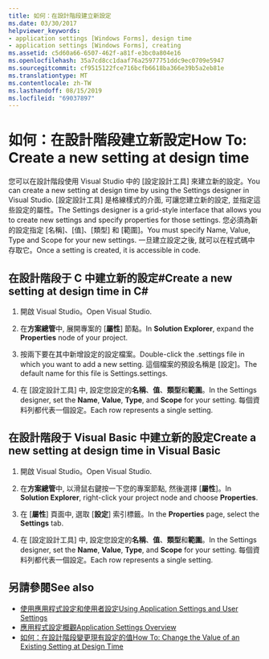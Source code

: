 ```yaml
---
title: 如何：在設計階段建立新設定
ms.date: 03/30/2017
helpviewer_keywords:
- application settings [Windows Forms], design time
- application settings [Windows Forms], creating
ms.assetid: c5d60a66-6507-462f-a81f-e3bc0a804e16
ms.openlocfilehash: 35a7cd8cc1daaf76a25977751ddc9ec0709e5947
ms.sourcegitcommit: cf9515122fce716bcfb6618ba366e39b5a2eb81e
ms.translationtype: MT
ms.contentlocale: zh-TW
ms.lasthandoff: 08/15/2019
ms.locfileid: "69037897"
---
```

# <a name="how-to-create-a-new-setting-at-design-time"></a><span data-ttu-id="d06cb-102">如何：在設計階段建立新設定</span><span class="sxs-lookup"><span data-stu-id="d06cb-102">How To: Create a new setting at design time</span></span>

<span data-ttu-id="d06cb-103">您可以在設計階段使用 Visual Studio 中的 [設定設計工具] 來建立新的設定。</span><span class="sxs-lookup"><span data-stu-id="d06cb-103">You can create a new setting at design time by using the Settings designer in Visual Studio.</span></span> <span data-ttu-id="d06cb-104">[設定設計工具] 是格線樣式的介面, 可讓您建立新的設定, 並指定這些設定的屬性。</span><span class="sxs-lookup"><span data-stu-id="d06cb-104">The Settings designer is a grid-style interface that allows you to create new settings and specify properties for those settings.</span></span> <span data-ttu-id="d06cb-105">您必須為新的設定指定 [名稱]、[值]、[類型] 和 [範圍]。</span><span class="sxs-lookup"><span data-stu-id="d06cb-105">You must specify Name, Value, Type and Scope for your new settings.</span></span> <span data-ttu-id="d06cb-106">一旦建立設定之後, 就可以在程式碼中存取它。</span><span class="sxs-lookup"><span data-stu-id="d06cb-106">Once a setting is created, it is accessible in code.</span></span>

## <a name="create-a-new-setting-at-design-time-in-c"></a><span data-ttu-id="d06cb-107">在設計階段于 C 中建立新的設定\#</span><span class="sxs-lookup"><span data-stu-id="d06cb-107">Create a new setting at design time in C\#</span></span>

1. <span data-ttu-id="d06cb-108">開啟 Visual Studio。</span><span class="sxs-lookup"><span data-stu-id="d06cb-108">Open Visual Studio.</span></span>

2. <span data-ttu-id="d06cb-109">在**方案總管**中, 展開專案的 [**屬性**] 節點。</span><span class="sxs-lookup"><span data-stu-id="d06cb-109">In **Solution Explorer**, expand the **Properties** node of your project.</span></span>

3. <span data-ttu-id="d06cb-110">按兩下要在其中新增設定的設定檔案。</span><span class="sxs-lookup"><span data-stu-id="d06cb-110">Double-click the .settings file in which you want to add a new setting.</span></span> <span data-ttu-id="d06cb-111">這個檔案的預設名稱是 [設定]。</span><span class="sxs-lookup"><span data-stu-id="d06cb-111">The default name for this file is Settings.settings.</span></span>

4. <span data-ttu-id="d06cb-112">在 [設定設計工具] 中, 設定您設定的**名稱**、**值**、**類型**和**範圍**。</span><span class="sxs-lookup"><span data-stu-id="d06cb-112">In the Settings designer, set the **Name**, **Value**, **Type**, and **Scope** for your setting.</span></span> <span data-ttu-id="d06cb-113">每個資料列都代表一個設定。</span><span class="sxs-lookup"><span data-stu-id="d06cb-113">Each row represents a single setting.</span></span>

## <a name="create-a-new-setting-at-design-time-in-visual-basic"></a><span data-ttu-id="d06cb-114">在設計階段于 Visual Basic 中建立新的設定</span><span class="sxs-lookup"><span data-stu-id="d06cb-114">Create a new setting at design time in Visual Basic</span></span>

1. <span data-ttu-id="d06cb-115">開啟 Visual Studio。</span><span class="sxs-lookup"><span data-stu-id="d06cb-115">Open Visual Studio.</span></span>

2. <span data-ttu-id="d06cb-116">在**方案總管**中, 以滑鼠右鍵按一下您的專案節點, 然後選擇 [**屬性**]。</span><span class="sxs-lookup"><span data-stu-id="d06cb-116">In **Solution Explorer**, right-click your project node and choose **Properties**.</span></span>

3. <span data-ttu-id="d06cb-117">在 [**屬性**] 頁面中, 選取 [**設定**] 索引標籤。</span><span class="sxs-lookup"><span data-stu-id="d06cb-117">In the **Properties** page, select the **Settings** tab.</span></span>

4. <span data-ttu-id="d06cb-118">在 [設定設計工具] 中, 設定您設定的**名稱**、**值**、**類型**和**範圍**。</span><span class="sxs-lookup"><span data-stu-id="d06cb-118">In the Settings designer, set the **Name**, **Value**, **Type**, and **Scope** for your setting.</span></span> <span data-ttu-id="d06cb-119">每個資料列都代表一個設定。</span><span class="sxs-lookup"><span data-stu-id="d06cb-119">Each row represents a single setting.</span></span>

## <a name="see-also"></a><span data-ttu-id="d06cb-120">另請參閱</span><span class="sxs-lookup"><span data-stu-id="d06cb-120">See also</span></span>

- [<span data-ttu-id="d06cb-121">使用應用程式設定和使用者設定</span><span class="sxs-lookup"><span data-stu-id="d06cb-121">Using Application Settings and User Settings</span></span>](using-application-settings-and-user-settings.md)
- [<span data-ttu-id="d06cb-122">應用程式設定概觀</span><span class="sxs-lookup"><span data-stu-id="d06cb-122">Application Settings Overview</span></span>](application-settings-overview.md)
- [<span data-ttu-id="d06cb-123">如何：在設計階段變更現有設定的值</span><span class="sxs-lookup"><span data-stu-id="d06cb-123">How To: Change the Value of an Existing Setting at Design Time</span></span>](how-to-change-the-value-of-an-existing-setting-at-design-time.md)
